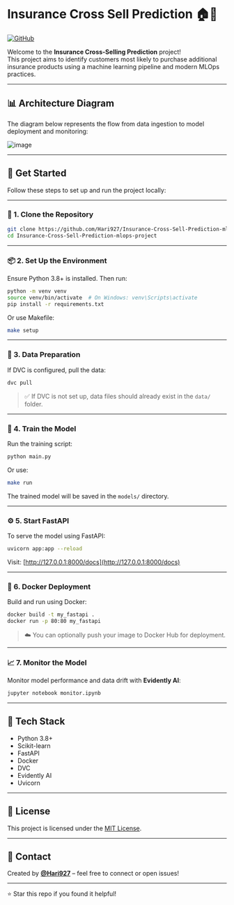 # Insurance Cross Sell Prediction 🏠🏥
[![GitHub](https://img.shields.io/badge/GitHub-code-blue?style=flat&logo=github&logoColor=white&color=red)](https://github.com/Hari927/Insurance-Cross-Sell-Prediction-mlops-project)  


Welcome to the **Insurance Cross-Selling Prediction** project!  
This project aims to identify customers most likely to purchase additional insurance products using a machine learning pipeline and modern MLOps practices.

---

## 📊 Architecture Diagram

The diagram below represents the flow from data ingestion to model deployment and monitoring:

![image](https://github.com/user-attachments/assets/6a371204-abe4-4290-9637-f1f874406403)


---

## 🚀 Get Started

Follow these steps to set up and run the project locally:

---

### 🔧 1. Clone the Repository

```bash
git clone https://github.com/Hari927/Insurance-Cross-Sell-Prediction-mlops-project.git
cd Insurance-Cross-Sell-Prediction-mlops-project
```

---

### 📦 2. Set Up the Environment

Ensure Python 3.8+ is installed. Then run:

```bash
python -m venv venv
source venv/bin/activate  # On Windows: venv\Scripts\activate
pip install -r requirements.txt
```

Or use Makefile:

```bash
make setup
```

---

### 📁 3. Data Preparation

If DVC is configured, pull the data:

```bash
dvc pull
```

> ✅ If DVC is not set up, data files should already exist in the `data/` folder.

---

### 🧠 4. Train the Model

Run the training script:

```bash
python main.py
```

Or use:

```bash
make run
```

The trained model will be saved in the `models/` directory.

---

### ⚙️ 5. Start FastAPI

To serve the model using FastAPI:

```bash
uvicorn app:app --reload
```

Visit: [http://127.0.0.1:8000/docs](http://127.0.0.1:8000/docs)

---

### 🐳 6. Docker Deployment

Build and run using Docker:

```bash
docker build -t my_fastapi .
docker run -p 80:80 my_fastapi
```

> ☁️ You can optionally push your image to Docker Hub for deployment.

---

### 📈 7. Monitor the Model

Monitor model performance and data drift with **Evidently AI**:

```bash
jupyter notebook monitor.ipynb
```

---

## 🧰 Tech Stack

- Python 3.8+
- Scikit-learn
- FastAPI
- Docker
- DVC
- Evidently AI
- Uvicorn

---

## 📄 License

This project is licensed under the [MIT License](LICENSE).

---

## 👤 Contact

Created by [**@Hari927**](https://github.com/Hari927) – feel free to connect or open issues!

---

⭐ Star this repo if you found it helpful!
